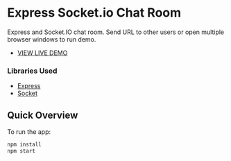 # Express Socket.io Chat Room

Express and Socket.IO chat room. Send URL to other users or open multiple browser windows to run demo.

* [VIEW LIVE DEMO](https://ivstudio-socket-demo.herokuapp.com/)

### Libraries Used


- [Express](https://expressjs.com/)
- [Socket](https://socket.io/)

## Quick Overview
To run the app:

 ```sh
 npm install
 npm start
 ```